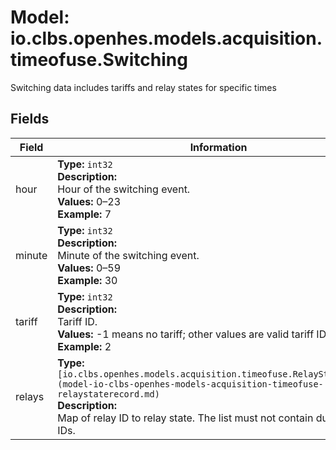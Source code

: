 # Model: io.clbs.openhes.models.acquisition.timeofuse.Switching

Switching data includes tariffs and relay states for specific times

## Fields

| Field | Information |
| --- | --- |
| hour | <b>Type:</b> `int32`<br><b>Description:</b><br>Hour of the switching event.<br> <b>Values:</b> 0–23<br> <b>Example:</b> 7 |
| minute | <b>Type:</b> `int32`<br><b>Description:</b><br>Minute of the switching event.<br> <b>Values:</b> 0–59<br> <b>Example:</b> 30 |
| tariff | <b>Type:</b> `int32`<br><b>Description:</b><br>Tariff ID.<br> <b>Values:</b> -1 means no tariff; other values are valid tariff IDs<br> <b>Example:</b> 2 |
| relays | <b>Type:</b> `[io.clbs.openhes.models.acquisition.timeofuse.RelayStateRecord](model-io-clbs-openhes-models-acquisition-timeofuse-relaystaterecord.md)`<br><b>Description:</b><br>Map of relay ID to relay state. The list must not contain duplicit relay IDs. |

